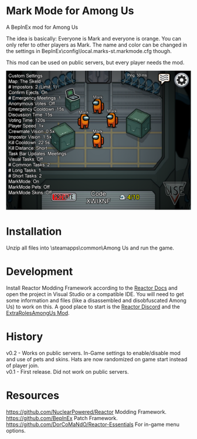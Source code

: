 # Mark Mode for Among Us
A BepInEx mod for Among Us

The idea is basically: Everyone is Mark and everyone is orange. You can only refer to other players as Mark.
The name and color can be changed in the settings in BepInEx\config\local.marks-st.markmode.cfg though.  

This mod can be used on public servers, but every player needs the mod.

![Screenshot](./Screenshot.png)

# Installation
Unzip all files into <Steam-Folder>\steamapps\common\Among Us and run the game.

# Development
Install Reactor Modding Framework according to the [Reactor Docs](https://docs.reactor.gg/docs/) and open the project in Visual Studio 
or a compatible IDE.
You will need to get some information and files (like a disassembled and disobfuscated Among Us) to work on this. A good place to start 
is the [Reactor Discord](https://discord.gg/Zcmsb9UGuq) and the [ExtraRolesAmongUs Mod](https://github.com/NotHunter101/ExtraRolesAmongUs).

# History
v0.2 - Works on public servers. In-Game settings to enable/disable mod and use of pets and skins. Hats are now randomized on game start instead of player join.  
v0.1 - First release. Did not work on public servers.

# Resources
https://github.com/NuclearPowered/Reactor Modding Framework.  
https://github.com/BepInEx Patch Framework.  
https://github.com/DorCoMaNdO/Reactor-Essentials For in-game menu options.